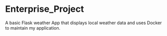 # Enterprise_Project
A basic Flask weather App that displays local weather data and uses Docker to maintain my application.
